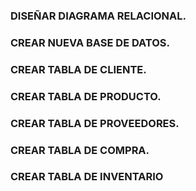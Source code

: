 ### DISEÑAR DIAGRAMA RELACIONAL.
### CREAR NUEVA BASE DE DATOS.
### CREAR TABLA DE CLIENTE.
### CREAR TABLA DE PRODUCTO.
### CREAR TABLA DE PROVEEDORES.
### CREAR TABLA DE COMPRA.
### CREAR TABLA DE INVENTARIO
